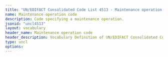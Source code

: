 ```yaml
---
title: "UN/EDIFACT Consolidated Code List 4513 - Maintenance operation code (20B) JSON-LD Vocabulary"
name: Maintenance operation code
description: Code specifying a maintenance operation.
jsonid: "uncl4513"
layout: vocabulary
header_name: Maintenance operation code
header_description: Vocabulary Definition of UN/EDIFACT Consolidated Code List 4513 - Maintenance operation code (20B) semantics in HTML format. JSON-LD format is available at [uncl4513.jsonld](/vocabulary/uncl4513.jsonld)
type: uncl
options:
---
```

